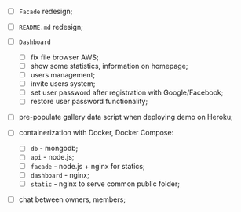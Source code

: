 - [ ] `Facade` redesign;
- [ ] `README.md` redesign;
- [ ] `Dashboard`
    - [ ] fix file browser AWS;
    - [ ] show some statistics, information on homepage;
    - [ ] users management;
    - [ ] invite users system;
    - [ ] set user password after registration with Google/Facebook;
    - [ ] restore user password functionality;
- [ ] pre-populate gallery data script when deploying demo on Heroku;
- [ ] containerization with Docker, Docker Compose:
    - [ ] `db` - mongodb;
    - [ ] `api` - node.js;
    - [ ] `facade` - node.js + nginx for statics;
    - [ ] `dashboard` - nginx;
    - [ ] `static` - nginx to serve common public folder;
- [ ] chat between owners, members;


